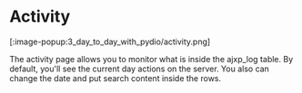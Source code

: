 # Activity #

[:image-popup:3_day_to_day_with_pydio/activity.png]

The activity page allows you to monitor what is inside the ajxp_log table.
By default, you'll see the current day actions on the server.
You also can change the date and put search content inside the rows.
